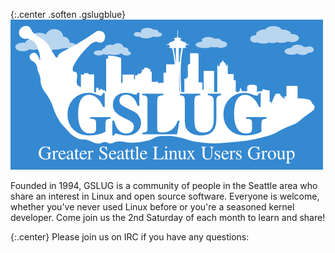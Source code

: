 {:.center .soften .gslugblue}
![](assets/img/logo.png)

Founded in 1994, GSLUG is a community of people in the Seattle area who share an interest in Linux and open source software. Everyone is welcome, whether you've never used Linux before or you're a seasoned kernel developer. Come join us the 2nd Saturday of each month to learn and share!

{:.center}
Please join us on IRC if you have any questions:
